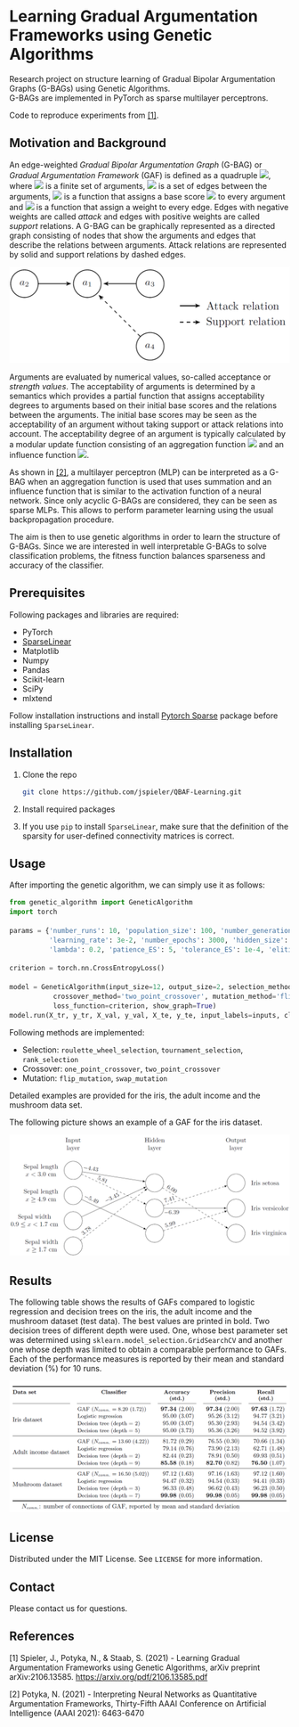 # Learning Gradual Argumentation Frameworks using Genetic Algorithms

Research project on structure learning of Gradual Bipolar Argumentation Graphs (G-BAGs) using Genetic Algorithms.\
G-BAGs are implemented in PyTorch as sparse multilayer perceptrons.

Code to reproduce experiments from [[1]](#1).

## Motivation and Background
An edge-weighted *Gradual Bipolar Argumentation Graph* (G-BAG) or *Gradual Argumentation Framework* (GAF) is defined as a quadruple
<img src="https://render.githubusercontent.com/render/math?math=(\mathcal{A}, E, \beta, w)">, where <img src="https://render.githubusercontent.com/render/math?math=\mathcal{A}"> is a finite set of arguments, <img src="https://render.githubusercontent.com/render/math?math=E \subseteq \mathcal{A} \times \mathcal{A}"> is a set of edges between the arguments, <img src="https://render.githubusercontent.com/render/math?math=\beta : \mathcal{A} \rightarrow [0,1]"> is a function that assigns a base score <img src="https://render.githubusercontent.com/render/math?math=\beta"> to every argument and <img src="https://render.githubusercontent.com/render/math?math=w : E \rightarrow [0,1]"> is a function that assign a weight to every edge.
Edges with negative weights are called *attack* and edges with positive weights are called *support* relations.
A G-BAG can be graphically represented as a directed graph consisting of nodes that show the arguments and edges that describe the relations between arguments. Attack relations are represented by solid and support relations by dashed edges.

![image](img/GBAG.png?raw=true "Graphical representation of a Gradual Bipolar Argumentation Graph")

Arguments are evaluated by numerical values, so-called acceptance or *strength values*. The acceptability of arguments is determined by a semantics which provides a partial function that assigns acceptability degrees to arguments based on their initial base scores and the relations between the arguments. The initial base scores may be seen as the acceptability of an argument without taking support or attack relations into account. The acceptability degree of an argument is typically calculated by a modular update function consisting of an aggregation function <img src="https://render.githubusercontent.com/render/math?math=\alpha"> and an influence function <img src="https://render.githubusercontent.com/render/math?math=\iota">.

As shown in [[2]](#2), a multilayer perceptron (MLP) can be interpreted as a G-BAG when an aggregation function is used that uses summation and an influence function that is similar to the activation function of a neural network. Since only acyclic G-BAGs are considered, they can be seen as sparse MLPs. This allows to perform parameter learning using the usual backpropagation procedure.

The aim is then to use genetic algorithms in order to learn the structure of G-BAGs. Since we are interested in well interpretable G-BAGs to solve classification problems, the fitness function balances sparseness and accuracy of the classifier. 

## Prerequisites

Following packages and libraries are required:
* PyTorch
* [SparseLinear](https://github.com/hyeon95y/SparseLinear)
* Matplotlib
* Numpy
* Pandas
* Scikit-learn
* SciPy
* mlxtend

Follow installation instructions and install [Pytorch Sparse](https://github.com/rusty1s/pytorch_sparse) package before installing ```SparseLinear```.

## Installation

1. Clone the repo
   ```sh
   git clone https://github.com/jspieler/QBAF-Learning.git
   ```
2. Install required packages

3. If you use ```pip``` to install ```SparseLinear```, make sure that the definition of the sparsity for user-defined connectivity matrices is correct.



## Usage
After importing the genetic algorithm, we can simply use it as follows:

```python
from genetic_algorithm import GeneticAlgorithm
import torch

params = {'number_runs': 10, 'population_size': 100, 'number_generations': 20, 'crossover_rate': 0.9, 'mutation_rate': 0.001, 
          'learning_rate': 3e-2, 'number_epochs': 3000, 'hidden_size': 12, 'number_connections1': 8, 'number_connections2': 6, 
          'lambda': 0.2, 'patience_ES': 5, 'tolerance_ES': 1e-4, 'elitist_pct': 0.1, 'patience_GA': 5, 'tolerance_GA': 1e-4}

criterion = torch.nn.CrossEntropyLoss()
              
model = GeneticAlgorithm(input_size=12, output_size=2, selection_method='tournament_selection',
           crossover_method='two_point_crossover', mutation_method='flip_mutation', params=params,
           loss_function=criterion, show_graph=True)
model.run(X_tr, y_tr, X_val, y_val, X_te, y_te, input_labels=inputs, class_labels=label, file_name=fname)

```

Following methods are implemented:

* Selection: ```roulette_wheel_selection```, ```tournament_selection```, ```rank_selection```
* Crossover: ```one_point_crossover```, ```two_point_crossover```
* Mutation: ```flip_mutation```, ```swap_mutation```


Detailed examples are provided for the iris, the adult income and the mushroom data set.

The following picture shows an example of a GAF for the iris dataset.

![image](img/GAF_iris.png?raw=true "Example of a GAF for the iris dataset")


## Results
The following table shows the results of GAFs compared to logistic regression and decision trees on the iris, the adult income and the mushroom dataset (test data). The best values are printed in bold. Two decision trees of different depth were used. One, whose best parameter set was determined using `sklearn.model_selection.GridSearchCV` and another one whose depth was limited to obtain a comparable performance to GAFs. Each of the performance measures is reported by their mean and standard deviation (%) for 10 runs.

![image](img/results.png?raw=true "Performance measures of different classifiers for test data sets reported by their mean and standard deviation for 10 runs")


## License

Distributed under the MIT License. See `LICENSE` for more information.


## Contact

Please contact us for questions.

## References
<a id="1">[1]</a>
Spieler, J., Potyka, N., & Staab, S. (2021) - 
Learning Gradual Argumentation Frameworks using Genetic Algorithms,
arXiv preprint arXiv:2106.13585.
https://arxiv.org/pdf/2106.13585.pdf

<a id="2">[2]</a>
Potyka, N. (2021) -
Interpreting Neural Networks as Quantitative Argumentation Frameworks,
Thirty-Fifth AAAI Conference on Artificial Intelligence (AAAI 2021): 6463-6470
